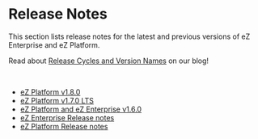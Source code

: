 #  Release Notes 

This section lists release notes for the latest and previous versions of eZ Enterprise and eZ Platform.

Read about [Release Cycles and Version Names](http://ez.no/Blog/eZ-Systems-Release-Cycles-and-Version-Names-Simplified) on our blog!

 

-   [eZ Platform v1.8.0](eZ-Platform-v1.8.0_33555269.html)
-   [eZ Platform v1.7.0 LTS](eZ-Platform-v1.7.0-LTS_32868941.html)
-   [eZ Platform and eZ Enterprise v1.6.0](eZ-Platform-and-eZ-Enterprise-v1.6.0_32867909.html)
-   [eZ Enterprise Release notes](eZ-Enterprise-Release-notes_31430108.html)
-   [eZ Platform Release notes](eZ-Platform-Release-notes_31429935.html)

 
